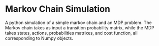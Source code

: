 # Markov Chain Simulation

A python simulation of a simple markov chain and an MDP problem. The Markov chain takes as input a transition probability matrix, while the MDP takes states, actions, probabilities matrixes, and cost function, all corresponding to Numpy objects.
